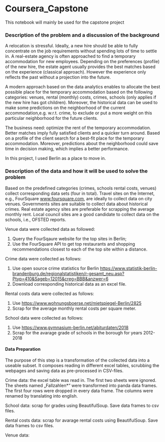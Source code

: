 # Coursera_Capstone
 This notebook will mainly be used for the capstone project

### Description of the problem and a discussion of the background

A relocation is stressful. Ideally, a new hire should be able to fully concentrate on the job requirements without spending lots of time to settle in. A real-estate agency is often approached to find a temporary accommodation for new employees.  Depending on the preferences (profile) of the new hire, the estate agent usually provides the best matches based on the experience (classical approach). However the experience only reflects the past without a projection into the future.

A modern approach based on the data analytics enables to allocate the best possible place for the temporary accommodation based on the following categories: venues,  rental (monthly) costs, crimes, schools (only applies if the new hire has got children). Moreover, the historical data can be used to make some predictions on the neighborhood of the current accommodation,e.g.  w.r.t. crime, to exclude or put a more weight on this particular  neighborhood for the future clients.

The business need: optimize the rent of the temporary accommodation. Better matches imply fully satisfied clients and a quicker turn around. Based on a profile of the client search for a best-fit place for the temporary accommodation. Moreover, predictions about  the  neighborhood could save time in decision making, which implies  a better performance.

In this project, I used Berlin as a place to move in.

### Description of the data and how it will be used to solve the problem

Based on the predefined categories (crimes, schools rental costs, venues) collect corresponding data sets (four in total).
Travel sites on the Internet, e.g., FourSquare www.foursquare.com, are ideally  to collect data on city venues.
Governments sites are suitable to collect data about historical crimes. Real estate agency sites are preferable for scrapping the average monthly rent. Local council sites are a good candidate to collect data on the schools, i.e., OFSTED reports.


Venue data were collected data as followed: 
1. Query the FourSqaure website for the top sites in Berlin;
2. Use the FourSquare API to get top restaurants and shopping recommendations closest to each of the top site  within a distance.

Crime data were collected as follows:
1. Use open source crime statistics for Berlin  https://www.statistik-berlin-brandenburg.de/regionalstatistiken/r-gesamt_neu.asp?Ptyp=410&Sageb=12015&creg=BBB&anzwer=6  
2. Download corresponding historical data as an excel file.

Rental costs data were collected as follows:
1. Use https://www.wohnungsboerse.net/mietspiegel-Berlin/2825
2. Scrap for the average monthly rental costs per square meter.

School data were collected as follows:
1. Use https://www.gymnasium-berlin.net/abiturdaten/2018
2. Scrap for the avarage grade of schools in the borough for years 2012-2018


#### Data Preparation 

The purpose of this step is a transformation of the collected data into a useable subset.  It composes reading in different excel tables, scrubbing the webpages and saving data as pre-processed  in CSV-files. 

Crime data: the excel table was read in. The first two sheets were ignored. The sheets named  „Fallzahlen\*“  were transformed into panda data frames. The first four rows were dropped in every data frame.  The columns were renamed by translating into english.

School data: scrap for grades using  BeautifulSoup. Save data frames to csv files.

Rental costs data: scrap for avarage rental costs using  BeautifulSoup. Save data frames to csv files.

Venue data:

